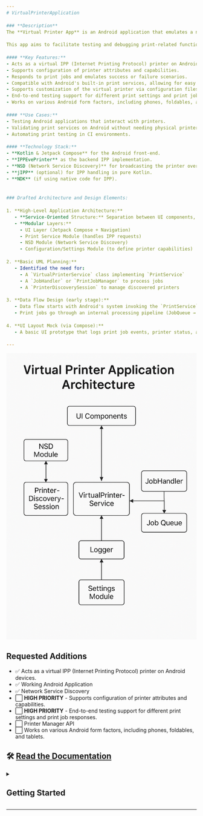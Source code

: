```yaml
---
# VirtualPrinterApplication

### **Description**  
The **Virtual Printer App** is an Android application that emulates a network printer. It allows developers and testers to simulate printing operations without needing physical printer hardware. 

This app aims to facilitate testing and debugging print-related functionalities in Android applications, especially when real printers are inaccessible or impractical to use.

#### **Key Features:**  
- Acts as a virtual IPP (Internet Printing Protocol) printer on Android devices.  
- Supports configuration of printer attributes and capabilities.  
- Responds to print jobs and emulates success or failure scenarios.  
- Compatible with Android's built-in print services, allowing for easy integration and testing.  
- Supports customization of the virtual printer via configuration files.  
- End-to-end testing support for different print settings and print job responses.  
- Works on various Android form factors, including phones, foldables, and tablets.  

#### **Use Cases:**  
- Testing Android applications that interact with printers.  
- Validating print services on Android without needing physical printers.  
- Automating print testing in CI environments.  

#### **Technology Stack:**  
- **Kotlin & Jetpack Compose** for the Android front-end.  
- **IPPEvePrinter** as the backend IPP implementation.  
- **NSD (Network Service Discovery)** for broadcasting the printer over the network.  
- **jIPP** (optional) for IPP handling in pure Kotlin.  
- **NDK** (if using native code for IPP).  

 
### Drafted Architecture and Design Elements:

1. **High-Level Application Architecture:**
   - **Service-Oriented Structure:** Separation between UI components, network discovery, and the virtual print service logic.
   - **Modular Layers:**
     - UI Layer (Jetpack Compose + Navigation)
     - Print Service Module (handles IPP requests)
     - NSD Module (Network Service Discovery)
     - Configuration/Settings Module (to define printer capabilities)

2. **Basic UML Planning:**
   - Identified the need for:
     - A `VirtualPrinterService` class implementing `PrintService`
     - A `JobHandler` or `PrintJobManager` to process jobs
     - A `PrinterDiscoverySession` to manage discovered printers

3. **Data Flow Design (early stage):**
   - Data flow starts with Android's system invoking the `PrintService` after discovery.
   - Print jobs go through an internal processing pipeline (JobQueue → JobHandler → Logger/UI update).

4. **UI Layout Mock (via Compose):**
   - A basic UI prototype that logs print job events, printer status, and allows printer config.

---
```

![Virtual Printer Architecture](./virtual_printer_basic_architecture.png)



 
## Requested Additions

- ✅ Acts as a virtual IPP (Internet Printing Protocol) printer on Android devices.  
- ✅ Working Android Application 
- ✅ Network Service Discovery
- ⬜ **HIGH PRIORITY** - Supports configuration of printer attributes and capabilities.  
- ⬜ **HIGH PRIORITY** - End-to-end testing support for different print settings and print job responses.  
- ⬜ Printer Manager API
- ⬜ Works on various Android form factors, including phones, foldables, and tablets.  
 



 ## 🛠️ [Read the Documentation]( https://drive.google.com/file/d/1YBwNsdDVSojUsYf2G_VNnU9_9w3t4Ad2/view?usp=sharing)



<details>
  <summary><h2>Getting Started</h2></summary>


1. Clone the repository:  
   ```
   git clone https://github.com/username/VirtualPrinter.git
   ```
2. Open the project in Android Studio.  
3. Build and run on an Android device.  
4. Access the virtual printer from Android’s built-in print services.  
</details>

--- 
